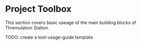 # Project Toolbox

This section covers basic useage of the main building blocks of 
Thremulation Station.

TODO: create a tool-usage-guide template
